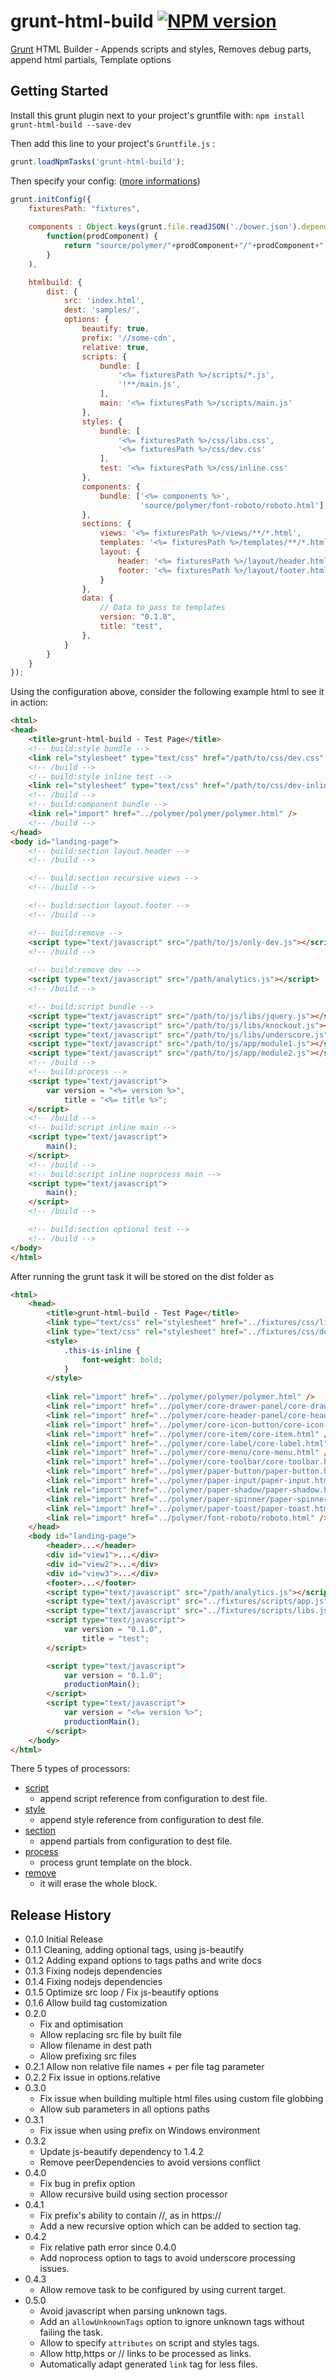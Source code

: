 # grunt-html-build [![NPM version](https://badge.fury.io/js/grunt-html-build.png)](http://badge.fury.io/js/grunt-html-build)

[Grunt][grunt] HTML Builder - Appends scripts and styles, Removes debug parts, append html partials, Template options

## Getting Started

Install this grunt plugin next to your project's gruntfile with: `npm install grunt-html-build --save-dev`

Then add this line to your project's `Gruntfile.js` :

```javascript
grunt.loadNpmTasks('grunt-html-build');
```

Then specify your config: ([more informations][doc-options])

```javascript
grunt.initConfig({
    fixturesPath: "fixtures",
    
    components : Object.keys(grunt.file.readJSON('./bower.json').dependencies).map(
        function(prodComponent) {
            return "source/polymer/"+prodComponent+"/"+prodComponent+".html";
        }
    ),

    htmlbuild: {
        dist: {
            src: 'index.html',
            dest: 'samples/',
            options: {
                beautify: true,
                prefix: '//some-cdn',
                relative: true,
                scripts: {
                    bundle: [
                        '<%= fixturesPath %>/scripts/*.js',
                        '!**/main.js',
                    ],
                    main: '<%= fixturesPath %>/scripts/main.js'
                },
                styles: {
                    bundle: [
                        '<%= fixturesPath %>/css/libs.css',
                        '<%= fixturesPath %>/css/dev.css'
                    ],
                    test: '<%= fixturesPath %>/css/inline.css'
                },
                components: {
                    bundle: ['<%= components %>',
                             'source/polymer/font-roboto/roboto.html']
                },
                sections: {
                    views: '<%= fixturesPath %>/views/**/*.html',
                    templates: '<%= fixturesPath %>/templates/**/*.html',
                    layout: {
                        header: '<%= fixturesPath %>/layout/header.html',
                        footer: '<%= fixturesPath %>/layout/footer.html'
                    }
                },
                data: {
                    // Data to pass to templates
                    version: "0.1.0",
                    title: "test",
                },
            }
        }
    }
});
```

Using the configuration above, consider the following example html to see it in action:

```html
<html>
<head>
    <title>grunt-html-build - Test Page</title>
    <!-- build:style bundle -->
    <link rel="stylesheet" type="text/css" href="/path/to/css/dev.css" />
    <!-- /build -->
    <!-- build:style inline test -->
    <link rel="stylesheet" type="text/css" href="/path/to/css/dev-inline.css" />
    <!-- /build -->
    <!-- build:component bundle -->
    <link rel="import" href="../polymer/polymer/polymer.html" />
    <!-- /build -->
</head>
<body id="landing-page">
    <!-- build:section layout.header -->
    <!-- /build -->

    <!-- build:section recursive views -->
    <!-- /build -->

    <!-- build:section layout.footer -->
    <!-- /build -->

    <!-- build:remove -->
    <script type="text/javascript" src="/path/to/js/only-dev.js"></script>
    <!-- /build -->
    
    <!-- build:remove dev -->
    <script type="text/javascript" src="/path/analytics.js"></script>
    <!-- /build -->

    <!-- build:script bundle -->
    <script type="text/javascript" src="/path/to/js/libs/jquery.js"></script>
    <script type="text/javascript" src="/path/to/js/libs/knockout.js"></script>
    <script type="text/javascript" src="/path/to/js/libs/underscore.js"></script>
    <script type="text/javascript" src="/path/to/js/app/module1.js"></script>
    <script type="text/javascript" src="/path/to/js/app/module2.js"></script>
    <!-- /build -->
    <!-- build:process -->
    <script type="text/javascript">
        var version = "<%= version %>",
            title = "<%= title %>";
    </script>
    <!-- /build -->
    <!-- build:script inline main -->
    <script type="text/javascript">
        main();
    </script>
    <!-- /build -->
    <!-- build:script inline noprocess main -->
    <script type="text/javascript">
        main();
    </script>
    <!-- /build -->

    <!-- build:section optional test -->
    <!-- /build -->
</body>
</html>
```

After running the grunt task it will be stored on the dist folder as

```html
<html>
    <head>
        <title>grunt-html-build - Test Page</title>
        <link type="text/css" rel="stylesheet" href="../fixtures/css/libs.css" />
        <link type="text/css" rel="stylesheet" href="../fixtures/css/dev.css" />
        <style>
            .this-is-inline {
                font-weight: bold;
            }
        </style>
        
        <link rel="import" href="../polymer/polymer/polymer.html" />
        <link rel="import" href="../polymer/core-drawer-panel/core-drawer-panel.html" />
        <link rel="import" href="../polymer/core-header-panel/core-header-panel.html" />
        <link rel="import" href="../polymer/core-icon-button/core-icon-button.html" />
        <link rel="import" href="../polymer/core-item/core-item.html" />
        <link rel="import" href="../polymer/core-label/core-label.html" />
        <link rel="import" href="../polymer/core-menu/core-menu.html" />
        <link rel="import" href="../polymer/core-toolbar/core-toolbar.html" />
        <link rel="import" href="../polymer/paper-button/paper-button.html" />
        <link rel="import" href="../polymer/paper-input/paper-input.html" />
        <link rel="import" href="../polymer/paper-shadow/paper-shadow.html" />
        <link rel="import" href="../polymer/paper-spinner/paper-spinner.html" />
        <link rel="import" href="../polymer/paper-toast/paper-toast.html" />
        <link rel="import" href="../polymer/font-roboto/roboto.html" />
    </head>
    <body id="landing-page">
        <header>...</header>
        <div id="view1">...</div>
        <div id="view2">...</div>
        <div id="view3">...</div>
        <footer>...</footer>
        <script type="text/javascript" src="/path/analytics.js"></script>
        <script type="text/javascript" src="../fixtures/scripts/app.js"></script>
        <script type="text/javascript" src="../fixtures/scripts/libs.js"></script>
        <script type="text/javascript">
            var version = "0.1.0",
                title = "test";
        </script>

        <script type="text/javascript">
            var version = "0.1.0";
            productionMain();
        </script>
        <script type="text/javascript">
            var version = "<%= version %>";
            productionMain();
        </script>
    </body>
</html>
```

There 5 types of processors:

 * [script][doc-scripts-styles]
    * append script reference from configuration to dest file.
 * [style][doc-scripts-styles]
    * append style reference from configuration to dest file.
 * [section][doc-sections]
    * append partials from configuration to dest file.
 * [process][doc-process]
    * process grunt template on the block.
 * [remove][doc-remove]
    * it will erase the whole block.

[grunt]: https://github.com/gruntjs/grunt
[doc-options]: https://github.com/spatools/grunt-html-build/wiki/Task-Options
[doc-scripts-styles]: https://github.com/spatools/grunt-html-build/wiki/Linking-Scripts-and-Styles
[doc-sections]: https://github.com/spatools/grunt-html-build/wiki/Creating-HTML-Sections
[doc-process]: https://github.com/spatools/grunt-html-build/wiki/Using-HTML-as-Template
[doc-remove]: https://github.com/spatools/grunt-html-build/wiki/Removing-parts
[doc-reuse]: https://github.com/spatools/grunt-html-build/wiki/Creating-reusable-HTML-Layout-Template

## Release History
* 0.1.0 Initial Release
* 0.1.1 Cleaning, adding optional tags, using js-beautify
* 0.1.2 Adding expand options to tags paths and write docs
* 0.1.3 Fixing nodejs dependencies
* 0.1.4 Fixing nodejs dependencies
* 0.1.5 Optimize src loop / Fix js-beautify options
* 0.1.6 Allow build tag customization
* 0.2.0 
    * Fix and optimisation
    * Allow replacing src file by built file
    * Allow filename in dest path
    * Allow prefixing src files
* 0.2.1 Allow non relative file names + per file tag parameter
* 0.2.2 Fix issue in options.relative
* 0.3.0
    * Fix issue when building multiple html files using custom file globbing
    * Allow sub parameters in all options paths
* 0.3.1
    * Fix issue when using prefix on Windows environment
* 0.3.2
    * Update js-beautify dependency to 1.4.2
    * Remove peerDependencies to avoid versions conflict
* 0.4.0
    * Fix bug in prefix option
    * Allow recursive build using section processor
* 0.4.1
    * Fix prefix's ability to contain //, as in https://
    * Add a new recursive option which can be added to section tag.
* 0.4.2
    * Fix relative path error since 0.4.0
    * Add noprocess option to tags to avoid underscore processing issues.
* 0.4.3
    * Allow remove task to be configured by using current target.
* 0.5.0
    * Avoid javascript when parsing unknown tags.
    * Add an `allowUnknownTags` option to ignore unknown tags without failing the task.
    * Allow to specify `attributes` on script and styles tags.
    * Allow http,https or // links to be processed as links.
    * Automatically adapt generated `link` tag for less files.
